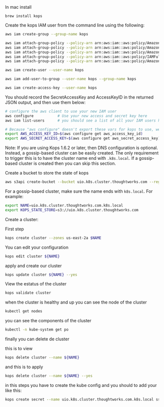 In mac install

```
brew install kops
```


Create the kops IAM user from the command line using the following:

```bash
aws iam create-group --group-name kops

aws iam attach-group-policy --policy-arn arn:aws:iam::aws:policy/AmazonEC2FullAccess --group-name kops
aws iam attach-group-policy --policy-arn arn:aws:iam::aws:policy/AmazonRoute53FullAccess --group-name kops
aws iam attach-group-policy --policy-arn arn:aws:iam::aws:policy/AmazonS3FullAccess --group-name kops
aws iam attach-group-policy --policy-arn arn:aws:iam::aws:policy/IAMFullAccess --group-name kops
aws iam attach-group-policy --policy-arn arn:aws:iam::aws:policy/AmazonVPCFullAccess --group-name kops

aws iam create-user --user-name kops

aws iam add-user-to-group --user-name kops --group-name kops

aws iam create-access-key --user-name kops
```

You should record the SecretAccessKey and AccessKeyID in the returned JSON
output, and then use them below:

```bash
# configure the aws client to use your new IAM user
aws configure           # Use your new access and secret key here
aws iam list-users      # you should see a list of all your IAM users here
```


```bash
# Because "aws configure" doesn't export these vars for kops to use, we export them now
export AWS_ACCESS_KEY_ID=$(aws configure get aws_access_key_id)
export AWS_SECRET_ACCESS_KEY=$(aws configure get aws_secret_access_key)
```

Note: If you are using Kops 1.6.2 or later, then DNS configuration is
optional. Instead, a gossip-based cluster can be easily created. The
only requirement to trigger this is to have the cluster name end with
`.k8s.local`. If a gossip-based cluster is created then you can skip
this section.

Create a bucket to store the state of kops

```bash
aws s3api create-bucket --bucket uio.k8s.cluster.thoughtworks.com --region us-east-1
```

For a gossip-based cluster, make sure the name ends with `k8s.local`. For example:

```bash
export NAME=uio.k8s.cluster.thoughtworks.com.k8s.local
export KOPS_STATE_STORE=s3://uio.k8s.cluster.thoughtworks.com
```

Create a cluster:

First step

```bash
kops create cluster --zones us-east-2a $NAME
```

You can edit your configuration

```bash
kops edit cluster ${NAME}
```

apply and create our cluster

```bash
kops update cluster ${NAME} --yes
```

View the estatus of the cluster

```bash
kops validate cluster
```

when the cluster is healthy and up you can see the node of the cluster

```bash
kubectl get nodes
```

you can see the components of the cluster

```bash
kubectl -n kube-system get po
```

finally you can delete de cluster

this is to view
```bash
kops delete cluster --name ${NAME}
```

and this is to apply 
```bash
kops delete cluster --name ${NAME} --yes
```

in this steps you have to create the kube config and you should to add your like this:

```bash
kops create secret --name uio.k8s.cluster.thoughtworks.com.k8s.local sshpublickey admin -i ~/.ssh/xxxxx.pub
```
